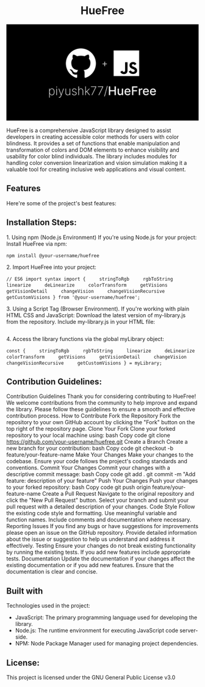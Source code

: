 <h1 align="center" id="title">HueFree</h1>

<p align="center"><img src="./resources/images/HueFree.png" alt="project-image"></p>

<p id="description">HueFree is a comprehensive JavaScript library designed to assist developers in creating accessible color methods for users with color blindness. It provides a set of functions that enable manipulation and transformation of colors and DOM elements to enhance visibility and usability for color blind individuals. The library includes modules for handling color conversion linearization and vision simulation making it a valuable tool for creating inclusive web applications and visual content.</p>

  
<h2>Features</h2>

Here're some of the project's best features:

<h2>Installation Steps:</h2>

<p>1. Using npm (Node.js Environment) If you're using Node.js for your project: Install HueFree via npm:</p>

```
npm install @your-username/huefree
```

<p>2. Import HueFree into your project:</p>

```
// ES6 import syntax import {     stringToRgb     rgbToString     linearize     deLinearize     colorTransform     getVisions     getVisionDetail     changeVision     changeVisionRecursive     getCustomVisions } from '@your-username/huefree';
```

<p>3. Using a Script Tag (Browser Environment). If you're working with plain HTML CSS and JavaScript: Download the latest version of my-library.js from the repository. Include my-library.js in your HTML file:</p>

```

```

<p>4. Access the library functions via the global myLibrary object:</p>

```
const {     stringToRgb     rgbToString     linearize     deLinearize     colorTransform     getVisions     getVisionDetail     changeVision     changeVisionRecursive     getCustomVisions } = myLibrary;
```

<h2>Contribution Guidelines:</h2>

Contribution Guidelines Thank you for considering contributing to HueFree! We welcome contributions from the community to help improve and expand the library. Please follow these guidelines to ensure a smooth and effective contribution process. How to Contribute Fork the Repository Fork the repository to your own GitHub account by clicking the "Fork" button on the top right of the repository page. Clone Your Fork Clone your forked repository to your local machine using: bash Copy code git clone https://github.com/your-username/huefree.git Create a Branch Create a new branch for your contribution: bash Copy code git checkout -b feature/your-feature-name Make Your Changes Make your changes to the codebase. Ensure your code follows the project's coding standards and conventions. Commit Your Changes Commit your changes with a descriptive commit message: bash Copy code git add . git commit -m "Add feature: description of your feature" Push Your Changes Push your changes to your forked repository: bash Copy code git push origin feature/your-feature-name Create a Pull Request Navigate to the original repository and click the "New Pull Request" button. Select your branch and submit your pull request with a detailed description of your changes. Code Style Follow the existing code style and formatting. Use meaningful variable and function names. Include comments and documentation where necessary. Reporting Issues If you find any bugs or have suggestions for improvements please open an issue on the GitHub repository. Provide detailed information about the issue or suggestion to help us understand and address it effectively. Testing Ensure your changes do not break existing functionality by running the existing tests. If you add new features include appropriate tests. Documentation Update the documentation if your changes affect the existing documentation or if you add new features. Ensure that the documentation is clear and concise.

  
  
<h2>Built with</h2>

Technologies used in the project:

*   JavaScript: The primary programming language used for developing the library.
*   Node.js: The runtime environment for executing JavaScript code server-side.
*   NPM: Node Package Manager used for managing project dependencies.

<h2>License:</h2>

This project is licensed under the GNU General Public License v3.0